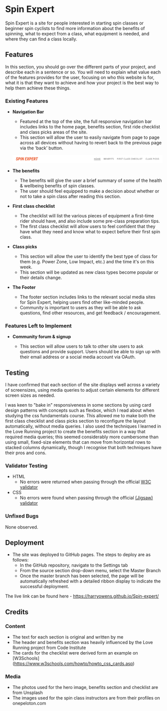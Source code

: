 # Spin Expert

Spin Expert is a site for people interested in starting spin classes or beginner spin cyclists to find more information about the benefits of spinning, what to expect from a class, what equipment is needed, and where they can find a class locally. 

## Features 

In this section, you should go over the different parts of your project, and describe each in a sentence or so. You will need to explain what value each of the features provides for the user, focusing on who this website is for, what it is that they want to achieve and how your project is the best way to help them achieve these things.

### Existing Features

- __Navigation Bar__

  - Featured at the top of the site, the full responsive navigation bar includes links to the home page, benefits section, first ride checklist and class picks areas of the site.
  - This section will allow the user to easily navigate from page to page across all devices without having to revert back to the previous page via the ‘back’ button.

  ![Navbar screenshot](assets/screenshots/screen_navbar.png "Navbar")

- __The benefits__

  - The benefits will give the user a brief summary of some of the health & wellbeing benefits of spin classes.
  - The user should feel equipped to make a decision about whether or not to take a spin class after reading this section.

- __First class checklist__

  - The checklist will list the various pieces of equipment a first-time rider should have, and also include some pre-class preparation tips.
  - The first class checklist will allow users to feel confident that they have what they need and know what to expect before their first spin class. 

- __Class picks__

  - This section will allow the user to identify the best type of class for them (e.g. Power Zone, Low Impact, etc.) and the time it's on this week. 
  - This section will be updated as new class types become popular or their details change.

- __The Footer__ 

  - The footer section includes links to the relevant social media sites for Spin Expert, helping users find other like-minded people.
  - Community is important to users as they will be able to ask questions, find other resources, and get feedback / encouragement.

### Features Left to Implement

- __Community forum & signup__

  - This section will allow users to talk to other site users to ask questions and provide support. Users should be able to sign up with their email address or a social media account via OAuth.

## Testing 

I have confirmed that each section of the site displays well across a variety of screensizes, using media queries to adjust certain elements for different screen sizes as needed.

I was keen to "bake in" responsiveness in some sections by using card design patterns with concepts such as flexbox, which I read about when studying the css fundamentals course. This allowed me to make both the first class checklist and class picks section to reconfigure the layout automatically, without media queries. I also used the techniques I learned in the Love Running project to create the benefits section in a way that required media queries; this seemed considerably more cumbersome than using small, fixed-size elements that can move from horizontal rows to stacked columns dynamically, though I recognise that both techniques have their pros and cons.

### Validator Testing 

- HTML
  - No errors were returned when passing through the official [W3C validator](https://validator.w3.org/nu/?doc=https%3A%2F%2Fharryowens.github.io%2FSpin-expert%2F)
- CSS
  - No errors were found when passing through the official [(Jigsaw) validator](https://jigsaw.w3.org/css-validator/validator?uri=https%3A%2F%2Fharryowens.github.io%2FSpin-expert%2F&profile=css3svg&usermedium=all&warning=1&vextwarning=&lang=en)

### Unfixed Bugs

None observed.

## Deployment

- The site was deployed to GitHub pages. The steps to deploy are as follows: 
  - In the GitHub repository, navigate to the Settings tab 
  - From the source section drop-down menu, select the Master Branch
  - Once the master branch has been selected, the page will be automatically refreshed with a detailed ribbon display to indicate the successful deployment. 

The live link can be found here - https://harryowens.github.io/Spin-expert/


## Credits 

### Content 

- The text for each section is original and written by me
- The header and benefits section was heavily influenced by the Love Running project from Code Institute
- The cards for the checklist were derived form an example on [W3Schools] (https://www.w3schools.com/howto/howto_css_cards.asp)

### Media

- The photos used for the hero image, benefits section and checklist are from Unsplash
- The images used for the spin class instructors are from their profiles on onepeloton.com
